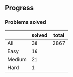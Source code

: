 ## Progress
### Problems solved
|          | solved | total |
|----------|--------|-------|
| All      |   38   |  2867 |
| Easy     |   16   |
| Medium   |   21   |
| Hard     |   1    |
